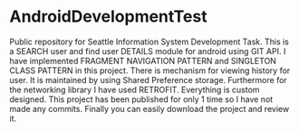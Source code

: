 # AndroidDevelopmentTest
Public repository for Seattle Information System Development Task. 
This is a SEARCH user and find user DETAILS module for android using GIT API.
I have implemented FRAGMENT NAVIGATION PATTERN and SINGLETON CLASS PATTERN in this project.
There is mechanism for viewing history for user. It is maintained by using Shared Preference storage.
Furthermore for the networking library I have used RETROFIT.
Everything is custom designed.
This project has been published for only 1 time so I have not made any commits.
Finally you can easily download the project and review it.
